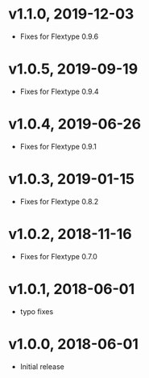# v1.1.0, 2019-12-03
* Fixes for Flextype 0.9.6

# v1.0.5, 2019-09-19
* Fixes for Flextype 0.9.4

# v1.0.4, 2019-06-26
* Fixes for Flextype 0.9.1

# v1.0.3, 2019-01-15
* Fixes for Flextype 0.8.2

# v1.0.2, 2018-11-16
* Fixes for Flextype 0.7.0

# v1.0.1, 2018-06-01
* typo fixes

# v1.0.0, 2018-06-01
* Initial release
